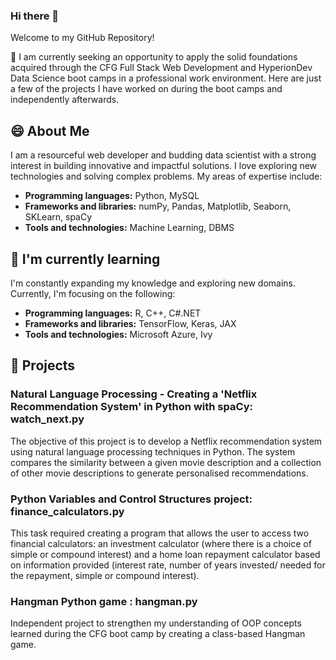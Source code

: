 ### Hi there 👋
Welcome to my GitHub Repository!

🌱 I am currently seeking an opportunity to apply the solid foundations acquired through the CFG Full Stack Web Development and HyperionDev Data Science boot camps in a professional work environment.
Here are just a few of the projects I have worked on during the boot camps and independently afterwards.

## 😄 About Me 

I am a resourceful web developer and budding data scientist with a strong interest in building innovative and impactful solutions. I love exploring new technologies and solving complex problems. My areas of expertise include:

- **Programming languages:** Python, MySQL
- **Frameworks and libraries:** numPy, Pandas, Matplotlib, Seaborn, SKLearn, spaCy 
- **Tools and technologies:** Machine Learning, DBMS

## 🌱 I'm currently learning

I'm constantly expanding my knowledge and exploring new domains. Currently, I'm focusing on the following:

- **Programming languages:** R, C++, C#.NET
- **Frameworks and libraries:** TensorFlow, Keras, JAX
- **Tools and technologies:** Microsoft Azure, Ivy


## 🔭 Projects

### Natural Language Processing - Creating a 'Netflix Recommendation System' in Python with spaCy: watch_next.py

The objective of this project is to develop a Netflix recommendation system using natural language processing techniques in Python. The system compares the similarity between a given movie description and a collection of other movie descriptions to generate personalised recommendations.

### Python Variables and Control Structures project: finance_calculators.py

This task required creating a program that allows the user to access two financial calculators: an investment calculator (where there is a choice of simple or compound interest) and a home loan repayment calculator based on information provided (interest rate, number of years invested/ needed for the repayment, simple or compound interest). 

### Hangman Python game : hangman.py

Independent project to strengthen my understanding of OOP concepts learned during the CFG boot camp by creating a class-based Hangman game.


